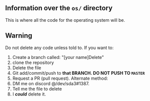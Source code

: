 ## Information over the `os/` directory

This is where all the code for the operating
system will be.

## Warning

Do not delete any code unless told to.
If you want to:
1. Create a branch called: "[your name]Delete"
2. clone the repository
3. Delete the file
4. Git add/commit/push to **that BRANCH. DO NOT PUSH TO `MASTER`**
5. Request a PR (pull request).
Alternate method:
1. DM me on discord @/dev/sda3#1387.
2. Tell me the file to delete
3. I ***could*** delete it.